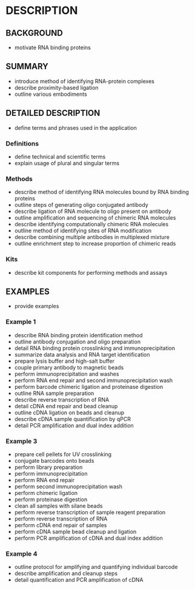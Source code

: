 # DESCRIPTION

## BACKGROUND

- motivate RNA binding proteins

## SUMMARY

- introduce method of identifying RNA-protein complexes
- describe proximity-based ligation
- outline various embodiments

## DETAILED DESCRIPTION

- define terms and phrases used in the application

### Definitions

- define technical and scientific terms
- explain usage of plural and singular terms

### Methods

- describe method of identifying RNA molecules bound by RNA binding proteins
- outline steps of generating oligo conjugated antibody
- describe ligation of RNA molecule to oligo present on antibody
- outline amplification and sequencing of chimeric RNA molecules
- describe identifying computationally chimeric RNA molecules
- outline method of identifying sites of RNA modification
- describe combining multiple antibodies in multiplexed mixture
- outline enrichment step to increase proportion of chimeric reads

### Kits

- describe kit components for performing methods and assays

## EXAMPLES

- provide examples

### Example 1

- describe RNA binding protein identification method
- outline antibody conjugation and oligo preparation
- detail RNA binding protein crosslinking and immunoprecipitation
- summarize data analysis and RNA target identification
- prepare lysis buffer and high-salt buffer
- couple primary antibody to magnetic beads
- perform immunoprecipitation and washes
- perform RNA end repair and second immunoprecipitation wash
- perform barcode chimeric ligation and proteinase digestion
- outline RNA sample preparation
- describe reverse transcription of RNA
- detail cDNA end repair and bead cleanup
- outline cDNA ligation on beads and cleanup
- describe cDNA sample quantification by qPCR
- detail PCR amplification and dual index addition

### Example 3

- prepare cell pellets for UV crosslinking
- conjugate barcodes onto beads
- perform library preparation
- perform immunoprecipitation
- perform RNA end repair
- perform second immunoprecipitation wash
- perform chimeric ligation
- perform proteinase digestion
- clean all samples with silane beads
- perform reverse transcription of sample reagent preparation
- perform reverse transcription of RNA
- perform cDNA end repair of samples
- perform cDNA sample bead cleanup and ligation
- perform PCR amplification of cDNA and dual index addition

### Example 4

- outline protocol for amplifying and quantifying individual barcode
- describe amplification and cleanup steps
- detail quantification and PCR amplification of cDNA

